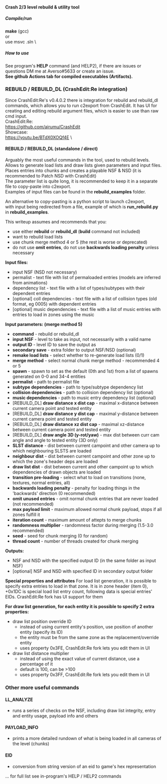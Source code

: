 #### Crash 2/3 level rebuild & utility tool


##### Compile/run
**make** (gcc) \
or \
use msvc .sln \

##### How to use

See program's **HELP** command (and HELP2), if there are issues or questions DM me at Averso#5633 or create an issue. \
**See github Actions tab for compiled executables (Artifacts).**

### REBUILD / REBUILD_DL (CrashEdit:Re integration)
Since CrashEdit:Re's v0.4.0.2 there is integration for rebuild and rebuild_dl commands, which allows you to run c2export from CrashEdit.
It has UI for creating and editing rebuild argument files, which is easier to use than raw cmd input.
\
CrashEdit:Re: \
https://github.com/airumu/CrashEdit \
Showcase: \
https://youtu.be/BTdX0XOQf4E \


#### REBUILD / REBUILD_DL (standalone / direct)

Arguably the most useful commands in the tool, used to rebuild levels. \
Allows to generate load lists and draw lists given parameters and input files. \
Places entries into chunks and creates a playable NSF & NSD (it is recommended to Patch NSD with CrashEdit) \
The parameter list is quite long, it is recommended to keep it in a separate file to copy-paste into c2export. \
Examples of input files can be found in the **rebuild_examples** folder.

An alternative to copy-pasting is a python script to launch c2export, \
with input being redirected from a file, example of which is **run_rebuild.py** in **rebuild_examples**.

This writeup assumes and recommends that you:
- use either **rebuild** or **rebuild_dl** (**build** command not included)
- want to rebuild load lists
- use chunk merge method 4 or 5 (the rest is worse or deprecated)
- do not use **omit entries**, do not use **backwards loading penalty** unless necessary


**Input files:**
- input NSF (NSD not necessary)
- permalist - text file with list of permaloaded entries (models are inferred from animations)
- dependency list - text file with a list of types/subtypes with their dependent entries
- [optional] coll dependencies - text file with a list of collision types (old format, eg 0005) with dependent entries
- [optional] music dependencies - text file with a list of music entries with entries to load in zones using the music

**Input parameters: (merge method 5)**
- **command** - rebuild or rebuild_dl
- **input NSF** - level to take as input, not necessarily with a valid name
- **output ID** - level ID to save the output as
- **secondary save** - extra folder to output NSF/NSD (optional)
- **remake load lists** - select whether to re-generate load lists (0/1)
- **merge method** - select normal chunk merge method - recommended 4 or 5
- **spawn** - spawn to set as the default (0th and 1st) from a list of spawns generated on 0-0 and 34-4 entities
- **permalist** - path to permalist file
- **subtype dependencies** - path to type/subtype dependency list
- **collision dependencies** - path to collision dependency list (optional)
- **music dependencies** - path to music entry dependency list (optional)
- [REBUILD_DL] **draw distance x dist cap** - maximal x-distance between current camera point and tested entity
- [REBUILD_DL] **draw distance y dist cap** - maximal y-distance between current camera point and tested entity
- [REBUILD_DL] **draw distance xz dist cap** - maximal xz-distance between current camera point and tested entity
- [REBUILD_DL] **draw angle 3D (y-rot/yaw)** - max dist between curr cam angle and angle to tested entity (3D only)
- **SLST distance** - dist between current campoint and other camera up to which neighbouring SLSTS are loaded
- **neighbour dist** - dist between current campoint and other zone up to which the zone's header deps are loaded
- **draw list dist** - dist between current and other campoint up to which dependencies of drawn objects are loaded
- **transition pre-loading** - select what to load on transitions (none, textures, normal entries, all)
- **backwards loading penalty** - penalty for loading things in the 'backwards' direction (0 recommended)
- **omit unused entries** - omit normal chunk entries that are never loaded (not recommended)
- **max payload limit** - maximum allowed normal chunk payload, stops if all zones fulfill it
- **iteration count** - maximum amount of attepts to merge chunks
- **randomness multiplier** - randomness factor during merging (1.5-3.0 recommended)
- **seed** - seed for chunk merging (0 for random)
- **thread count** - number of threads created for chunk merging

**Outputs:**
- NSF and NSD with the specified output ID (in the same folder as input NSF)
- [optional] NSF and NSD with specified ID in secondary output folder
  
**Special properties and attributes**
For load list generation, it is possible to specify extra entries to load in that zone.
It is in zone header (item 0), +0x1DC is special load list entry count, following data is special entries' EIDs.
CrashEdit:Re fork has UI support for them

**For draw list generation, for each entity it is possible to specify 2 extra properties:**
- draw list position override ID
  - instead of using current entity's position, use position of another entity (specify its ID)
  - the entity must be from the same zone as the replacement/override entity
  - uses property 0x3FE, CrashEdit:Re fork lets you edit them in UI
- draw list distance multiplier
  - instead of using the exact value of current distance, use a percentage of it
  - default is 100, can be >100
  - uses property 0x3FF, CrashEdit:Re fork lets you edit them in UI
  
### Other more useful commands

#### LL_ANALYZE
- runs a series of checks on the NSF, including draw list integrity, entry and entity usage, payload info and others

#### PAYLOAD_INFO
- prints a more detailed rundown of what is being loaded in all cameras of the level (chunks)

#### EID
- conversion from string version of an eid to game's hex representation

... for full list see in-program's HELP / HELP2 commands
